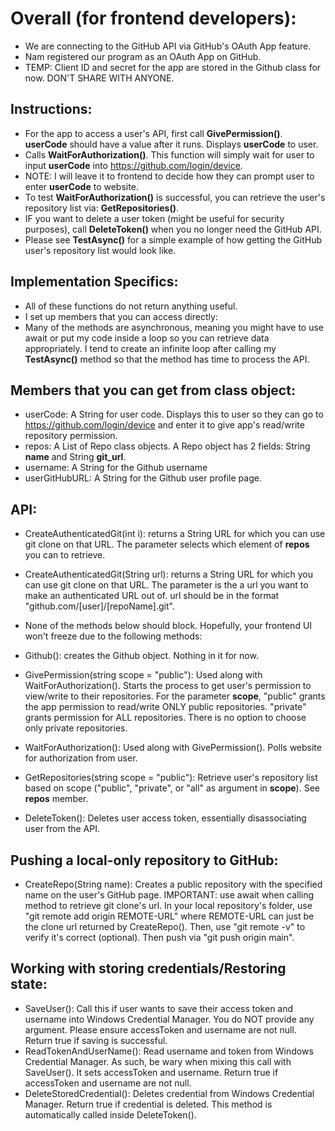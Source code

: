 # Overall (for frontend developers):
- We are connecting to the GitHub API via GitHub's OAuth App feature.
- Nam registered our program as an OAuth App on GitHub.
- TEMP: Client ID and secret for the app are stored in the Github class for now. DON'T SHARE WITH ANYONE.

## Instructions:
- For the app to access a user's API, first call **GivePermission()**. **userCode** should have a value after it runs. Displays **userCode** to user.
- Calls **WaitForAuthorization()**. This function will simply wait for user to input **userCode** into https://github.com/login/device.
- NOTE: I will leave it to frontend to decide how they can prompt user to enter **userCode** to website.
- To test **WaitForAuthorization()** is successful, you can retrieve the user's repository list via: **GetRepositories()**.
- IF you want to delete a user token (might be useful for security purposes), call **DeleteToken()** when you no longer need the GitHub API.
- Please see **TestAsync()** for a simple example of how getting the GitHub user's repository list would look like.

## Implementation Specifics:
- All of these functions do not return anything useful.
- I set up members that you can access directly:
- Many of the methods are asynchronous, meaning you might have to use await or put my code inside a loop so you can retrieve data appropriately.
  I tend to create an infinite loop after calling my **TestAsync()** method so that the method has time to process the API.

## Members that you can get from class object:
- userCode: A String for user code. Displays this to user so they can go to https://github.com/login/device and enter it to give app's read/write repository permission.
- repos: A List of Repo class objects. A Repo object has 2 fields: String **name** and String **git_url**.
- username: A String for the Github username
- userGitHubURL: A String for the Github user profile page.

## API:
- CreateAuthenticatedGit(int i): returns a String URL for which you can use git clone on that URL. The parameter selects which element of **repos** you can to retrieve.
- CreateAuthenticatedGit(String url): returns a String URL for which you can use git clone on that URL. The parameter is the a url you want to make an authenticated URL out of.
url should be in the format "github.com/[user]/[repoName].git".

- None of the methods below should block. Hopefully, your frontend UI won't freeze due to the following methods:

- Github(): creates the Github object. Nothing in it for now.
- GivePermission(string scope = "public"): Used along with WaitForAuthorization(). Starts the process to get user's permission to view/write to their repositories.
For the parameter **scope**, "public" grants the app permission to read/write ONLY public repositories. "private" grants permission for ALL repositories. There is no option to choose only private repositories.
- WaitForAuthorization(): Used along with GivePermission(). Polls website for authorization from user.
- GetRepositories(string scope = "public"): Retrieve user's repository list based on scope ("public", "private", or "all" as argument in **scope**). See **repos** member.
- DeleteToken(): Deletes user access token, essentially disassociating user from the API.

## Pushing a local-only repository to GitHub:
- CreateRepo(String name): Creates a public repository with the specified name on the user's GitHub page. IMPORTANT: use await when calling method to retrieve git clone's url.
In your local repository's folder, use "git remote add origin REMOTE-URL" where REMOTE-URL can just be the clone url returned by CreateRepo().
Then, use "git remote -v" to verify it's correct (optional). Then push via "git push origin main".

## Working with storing credentials/Restoring state:
- SaveUser(): Call this if user wants to save their access token and username into Windows Credential Manager. You do NOT provide any argument. Please ensure
accessToken and username are not null. Return true if saving is successful.
- ReadTokenAndUserName(): Read username and token from Windows Credential Manager. As such, be wary when mixing this call with SaveUser(). It sets accessToken
and username. Return true if accessToken and username are not null.
- DeleteStoredCredential(): Deletes credential from Windows Credential Manager. Return true if credential is deleted. This method is automatically called inside
DeleteToken().